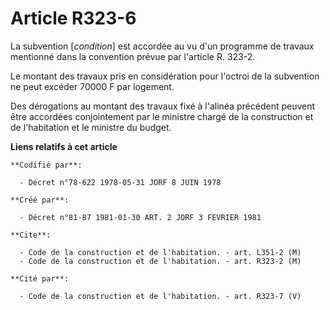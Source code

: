 # Article R323-6

La subvention [*condition*] est accordée au vu d'un programme de travaux mentionné dans la convention prévue par l'article R.
323-2.

Le montant des travaux pris en considération pour l'octroi de la subvention ne peut excéder 70000 F par logement.

Des dérogations au montant des travaux fixé à l'alinéa précédent peuvent être accordées conjointement par le ministre chargé
de la construction et de l'habitation et le ministre du budget.

**Liens relatifs à cet article**

	**Codifié par**:

	  - Décret n°78-622 1978-05-31 JORF 8 JUIN 1978

	**Créé par**:

	  - Décret n°81-87 1981-01-30 ART. 2 JORF 3 FEVRIER 1981

	**Cite**:

	  - Code de la construction et de l'habitation. - art. L351-2 (M)
	  - Code de la construction et de l'habitation. - art. R323-2 (M)

	**Cité par**:

	  - Code de la construction et de l'habitation. - art. R323-7 (V)
